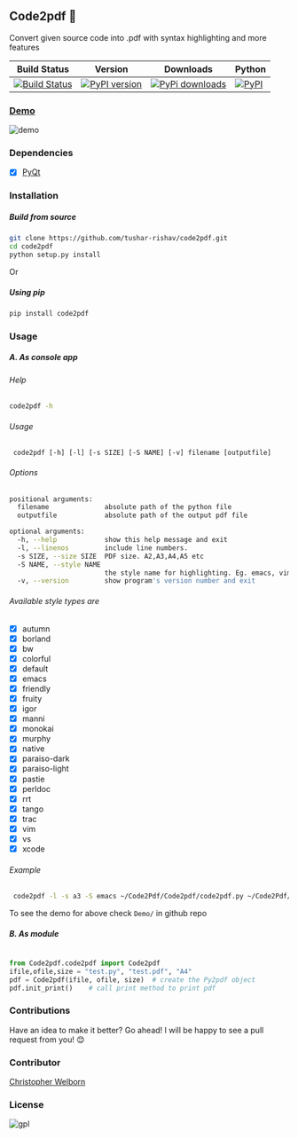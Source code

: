 ## Code2pdf :fax:
Convert given source code into .pdf with syntax highlighting and more features

| Build Status | Version | Downloads | Python   |
| ------------ |---------|-----------|----------|
| [![Build Status](https://travis-ci.org/tushar-rishav/code2pdf.svg?branch=master)](https://travis-ci.org/tushar-rishav/py2pdf)|[![PyPI version](https://badge.fury.io/py/code2pdf.svg)](http://badge.fury.io/py/py2pdf)| [![PyPi downloads](https://img.shields.io/pypi/dw/code2pdf.svg)](https://pypi.python.org/pypi/Py2pdf)|[![PyPI](https://img.shields.io/pypi/pyversions/Code2pdf.svg)](https://pypi.python.org/pypi/Py2pdf)


### [Demo](https://cloud.githubusercontent.com/assets/7397433/9981909/383c2a50-5fe8-11e5-9ad5-90e12a5b838b.gif)
![demo](https://cloud.githubusercontent.com/assets/7397433/9981909/383c2a50-5fe8-11e5-9ad5-90e12a5b838b.gif)

### Dependencies
- [x] [PyQt](http://www.riverbankcomputing.com/software/pyqt/download)

### Installation

##### Build from source

```sh
git clone https://github.com/tushar-rishav/code2pdf.git
cd code2pdf
python setup.py install

```
Or

##### Using pip

```sh
pip install code2pdf

```
### Usage

##### A. As console app

###### Help

```sh
code2pdf -h

```
###### Usage
`  code2pdf [-h] [-l] [-s SIZE] [-S NAME] [-v] filename [outputfile] `

###### Options

```sh
positional arguments:
  filename              absolute path of the python file
  outputfile            absolute path of the output pdf file

optional arguments:
  -h, --help            show this help message and exit
  -l, --linenos         include line numbers.
  -s SIZE, --size SIZE  PDF size. A2,A3,A4,A5 etc
  -S NAME, --style NAME
                        the style name for highlighting. Eg. emacs, vim style etc.
  -v, --version         show program's version number and exit

```
###### Available style types are

- [x] autumn
- [x] borland
- [x] bw
- [x] colorful
- [x] default
- [x] emacs
- [x] friendly
- [x] fruity
- [x] igor
- [x] manni
- [x] monokai
- [x] murphy
- [x] native
- [x] paraiso-dark
- [x] paraiso-light
- [x] pastie
- [x] perldoc
- [x] rrt
- [x] tango
- [x] trac
- [x] vim
- [x] vs
- [x] xcode

###### Example
```sh
 code2pdf -l -s a3 -S emacs ~/Code2Pdf/Code2pdf/code2pdf.py ~/Code2Pdf/Demo/demo.pdf

```
To see the demo for above check `Demo/` in github repo

##### B. As module

```py
	
from Code2pdf.code2pdf import Code2pdf
ifile,ofile,size = "test.py", "test.pdf", "A4"
pdf = Code2pdf(ifile, ofile, size)	# create the Py2pdf object
pdf.init_print()	# call print method to print pdf

```

### Contributions
Have an idea to make it better? Go ahead! I will be happy to see a pull request from you! :blush:

### Contributor
[Christopher Welborn](https://github.com/cjwelborn)

### License
![gpl](https://cloud.githubusercontent.com/assets/7397433/9025904/67008062-3936-11e5-8803-e5b164a0dfc0.png)


